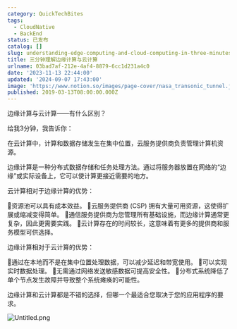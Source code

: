 ```yaml
---
category: QuickTechBites
tags:
  - CloudNative
  - BackEnd
status: 已发布
catalog: []
slug: understanding-edge-computing-and-cloud-computing-in-three-minutes
title: 三分钟理解边缘计算与云计算
urlname: 03bad7af-212e-4af4-8879-6cc1d231a4c0
date: '2023-11-13 22:44:00'
updated: '2024-09-07 17:43:00'
image: 'https://www.notion.so/images/page-cover/nasa_transonic_tunnel.jpg'
published: 2019-03-13T08:00:00.000Z
---
```


边缘计算与云计算——有什么区别？


给我3分钟，我告诉你：


在云计算中，计算和数据存储发生在集中位置，云服务提供商负责管理计算机资源。


边缘计算是一种分布式数据存储和任务处理方法。通过将服务器放置在网络的“边缘”或实际设备上，它可以使计算更接近需要的地方。


云计算相对于边缘计算的优势：


🔹资源池可以具有成本效益。
🔹云服务提供商 (CSP) 拥有大量可用资源，这使得扩展或缩减变得简单。
🔹通信服务提供商为您管理所有基础设施，而边缘计算通常更复杂，因此更需要实践。
🔹云计算存在的时间较长，这意味着有更多的提供商和服务模型可供选择。


边缘计算相对于云计算的优势：


🔸通过在本地而不是在集中位置处理数据，可以减少延迟和带宽使用。
🔸可以实现实时数据处理。
🔸无需通过网络发送敏感数据可提高安全性。
🔸分布式系统降低了单个节点发生故障并导致整个系统瘫痪的可能性。


边缘计算和云计算都是不错的选择，但哪一个最适合您取决于您的应用程序的要求。


![Untitled.png](https://prod-files-secure.s3.us-west-2.amazonaws.com/5d24fe63-e567-4804-86f9-9fdc62e13082/13581d9b-f241-4af1-9995-cb87504adaf1/Untitled.png?X-Amz-Algorithm=AWS4-HMAC-SHA256&X-Amz-Content-Sha256=UNSIGNED-PAYLOAD&X-Amz-Credential=ASIAZI2LB466ZS3RJBTM%2F20250309%2Fus-west-2%2Fs3%2Faws4_request&X-Amz-Date=20250309T213318Z&X-Amz-Expires=3600&X-Amz-Security-Token=IQoJb3JpZ2luX2VjEDQaCXVzLXdlc3QtMiJGMEQCIBK%2BUZMTSSGlsnGCa3%2BnRQAex8Tet8r8SKwVC1%2FnaxecAiBCWi2J4KdyvilrMenAZ6TjP%2FPf3lSOL5UlEXMYcUvA4yr%2FAwh9EAAaDDYzNzQyMzE4MzgwNSIMaXDq7yM30Q81r6RoKtwDaPdRRJMY3jIUkP618yzT1sOy5SXirsulYAD8PIpszlaLBvwchhsd0gSqqbkn0ML9FiE0fMfYY9MgHgS%2FbCu1woWnEYY4S9JdF%2BHoBt75rdK9AwK12GiprnPWFOWwmguU4siKKiWtw%2BPuH5%2FKm%2FVG%2BgcdUehDyTdzB%2FSA0n2c2V6eHfbDjbH4jmbmlxjvVdy9Dja47puDyaYAFQdlq4Ypf6VWTVdi6esBfShrxwD5Q5Vqc%2BpD37nyOD0hx3VHlmJ4uy7qfAPYmeGSwYXiPEIvpomR75NGBOYDEsiNk67wijqL%2B3bM3A8pZ68uzyb6%2Fekj9HOv%2BZ0XvU%2FcNbpks4LNpMWcu7NZtR83hYHAWm%2F%2BTUILW%2FzpGkte7MOFnDXhi1Icvnr4c0U8fVtAzBaA2wP4GnBHoYd87RucQoxMMRrkeFgcAGA7K3PSkKwY6QTiH%2BEbmO73%2BEQtdo8WypRzcCCEqe2TCLIEXQWeQyjwzLO294MzWdUT8nghkFmtxh%2FWfDTxus9cbshTPHroUJTpNmnq8%2BTo0tYyFYd07jDs2amkHA9RRxhj0v802JHR78wo2gwza%2FnS%2BmASQrGjG8N8gSVWbsI0j6QqF7MWCUBnbmXlC6mBt0omQiREsOoWCVkwxd%2B3vgY6pgEYkzDNjpsxDAoLHgaTGnWybnl638BlCLZ4%2B8kNU%2Fuhen3JZ%2BTqbttG%2F%2BwacvLBq757O9hGVDootnI724vlE5%2FwE%2BBFmVu6ryHkyv35I580LNkHzMnPqdnYWNR80jAzfNDysv5Q9vy22l3mRP0o5mQavU0ivx%2FcDNkDrYuSPp0V6iveRIWC3QctcNVe640URAE%2BFdeMCuc0JPvR5kytYZza8BKGHzM7&X-Amz-Signature=9ee6d79168a88e3cfbed3ddee8cd4dc1781a2364c7a80da563ae7f2664e1d5b0&X-Amz-SignedHeaders=host&x-id=GetObject)

